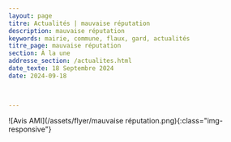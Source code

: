 ```yaml
---
layout: page
titre: Actualités | mauvaise réputation
description: mauvaise réputation
keywords: mairie, commune, flaux, gard, actualités
titre_page: mauvaise réputation
section: À la une
addresse_section: /actualites.html
date_texte: 18 Septembre 2024
date: 2024-09-18


  
---
```



![Avis AMI](/assets/flyer/mauvaise réputation.png){:class="img-responsive"}


